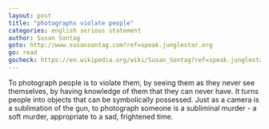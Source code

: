 ```yaml
---
layout: post
title: "photographs violate people"
categories: english serious statement
author: Susan Sontag
goto: http://www.susansontag.com?ref=speak.junglestar.org
go: read
gocheck: https://en.wikipedia.org/wiki/Susan_Sontag?ref=speak.junglestar.org
---
```

To photograph people is to violate them, by seeing them as they never see themselves, by having knowledge of them that they can never have. It turns people into objects that can be symbolically possessed. Just as a camera is a sublimation of the gun, to photograph someone is a subliminal murder - a soft murder, appropriate to a sad, frightened time.
